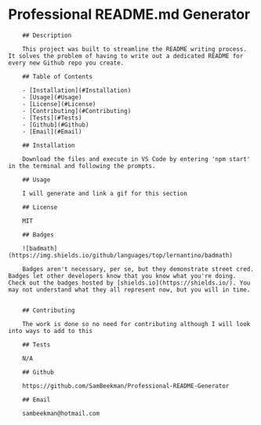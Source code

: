 # Professional README.md Generator

        ## Description
        
        This project was built to streamline the README writing process. It solves the problem of having to write out a dedicated README for every new Github repo you create.
        
        ## Table of Contents
        
        - [Installation](#Installation)
        - [Usage](#Usage)
        - [License](#License)
        - [Contributing](#Contributing)
        - [Tests](#Tests)
        - [Github](#Github)
        - [Email](#Email)
        
        ## Installation
        
        Download the files and execute in VS Code by entering 'npm start' in the terminal and following the prompts.
        
        ## Usage
        
        I will generate and link a gif for this section
        
        ## License
        
        MIT
        
        ## Badges
        
        ![badmath](https://img.shields.io/github/languages/top/lernantino/badmath)
        
        Badges aren't necessary, per se, but they demonstrate street cred. Badges let other developers know that you know what you're doing. Check out the badges hosted by [shields.io](https://shields.io/). You may not understand what they all represent now, but you will in time.
        
        
        ## Contributing
        
        The work is done so no need for contributing although I will look into ways to add to this
        
        ## Tests
        
        N/A
        
        ## Github
        
        https://github.com/SamBeekman/Professional-README-Generator
        
        ## Email
        
        sambeekman@hotmail.com